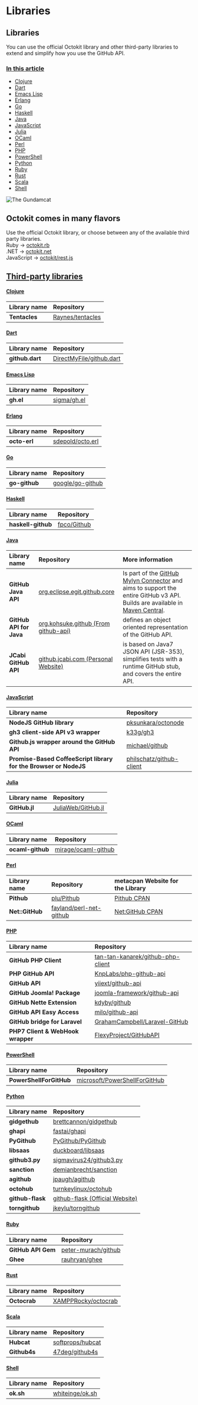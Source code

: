 # Libraries



## Libraries

You can use the official Octokit library and other third-party libraries to extend and simplify how you use the GitHub API.

### [In this article](https://docs.github.com/en/rest/overview/libraries#in-this-article) <a id="in-this-article"></a>

* [Clojure](https://docs.github.com/en/rest/overview/libraries#clojure)
* [Dart](https://docs.github.com/en/rest/overview/libraries#dart)
* [Emacs Lisp](https://docs.github.com/en/rest/overview/libraries#emacs-lisp)
* [Erlang](https://docs.github.com/en/rest/overview/libraries#erlang)
* [Go](https://docs.github.com/en/rest/overview/libraries#go)
* [Haskell](https://docs.github.com/en/rest/overview/libraries#haskell)
* [Java](https://docs.github.com/en/rest/overview/libraries#java)
* [JavaScript](https://docs.github.com/en/rest/overview/libraries#javascript)
* [Julia](https://docs.github.com/en/rest/overview/libraries#julia)
* [OCaml](https://docs.github.com/en/rest/overview/libraries#ocaml)
* [Perl](https://docs.github.com/en/rest/overview/libraries#perl)
* [PHP](https://docs.github.com/en/rest/overview/libraries#php)
* [PowerShell](https://docs.github.com/en/rest/overview/libraries#powershell)
* [Python](https://docs.github.com/en/rest/overview/libraries#python)
* [Ruby](https://docs.github.com/en/rest/overview/libraries#ruby)
* [Rust](https://docs.github.com/en/rest/overview/libraries#rust)
* [Scala](https://docs.github.com/en/rest/overview/libraries#scala)
* [Shell](https://docs.github.com/en/rest/overview/libraries#shell)

![The Gundamcat](https://docs.github.com/assets/images/gundamcat.png)

## Octokit comes in many flavors

Use the official Octokit library, or choose between any of the available third party libraries.  
Ruby → [octokit.rb](https://github.com/octokit/octokit.rb)  
.NET → [octokit.net](https://github.com/octokit/octokit.net)  
JavaScript → [octokit/rest.js](https://github.com/octokit/rest.js)  


## [Third-party libraries](https://docs.github.com/en/rest/overview/libraries#third-party-libraries) <a id="third-party-libraries"></a>

#### [Clojure](https://docs.github.com/en/rest/overview/libraries#clojure) <a id="clojure"></a>

| Library name | Repository |
| :--- | :--- |
| **Tentacles** | [Raynes/tentacles](https://github.com/Raynes/tentacles) |

#### [Dart](https://docs.github.com/en/rest/overview/libraries#dart) <a id="dart"></a>

| Library name | Repository |
| :--- | :--- |
| **github.dart** | [DirectMyFile/github.dart](https://github.com/DirectMyFile/github.dart) |

#### [Emacs Lisp](https://docs.github.com/en/rest/overview/libraries#emacs-lisp) <a id="emacs-lisp"></a>

| Library name | Repository |
| :--- | :--- |
| **gh.el** | [sigma/gh.el](https://github.com/sigma/gh.el) |

#### [Erlang](https://docs.github.com/en/rest/overview/libraries#erlang) <a id="erlang"></a>

| Library name | Repository |
| :--- | :--- |
| **octo-erl** | [sdepold/octo.erl](https://github.com/sdepold/octo.erl) |

#### [Go](https://docs.github.com/en/rest/overview/libraries#go) <a id="go"></a>

| Library name | Repository |
| :--- | :--- |
| **go-github** | [google/go-github](https://github.com/google/go-github) |

#### [Haskell](https://docs.github.com/en/rest/overview/libraries#haskell) <a id="haskell"></a>

| Library name | Repository |
| :--- | :--- |
| **haskell-github** | [fpco/Github](https://github.com/fpco/GitHub) |

#### [Java](https://docs.github.com/en/rest/overview/libraries#java) <a id="java"></a>

| Library name | Repository | More information |
| :--- | :--- | :--- |
| **GitHub Java API** | [org.eclipse.egit.github.core](https://github.com/eclipse/egit-github/tree/master/org.eclipse.egit.github.core) | Is part of the [GitHub Mylyn Connector](https://github.com/eclipse/egit-github) and aims to support the entire GitHub v3 API. Builds are available in [Maven Central](http://search.maven.org/#search%7Cga%7C1%7Ca%3A%22org.eclipse.egit.github.core%22). |
| **GitHub API for Java** | [org.kohsuke.github \(From github-api\)](http://github-api.kohsuke.org/) | defines an object oriented representation of the GitHub API. |
| **JCabi GitHub API** | [github.jcabi.com \(Personal Website\)](http://github.jcabi.com/) | is based on Java7 JSON API \(JSR-353\), simplifies tests with a runtime GitHub stub, and covers the entire API. |

#### [JavaScript](https://docs.github.com/en/rest/overview/libraries#javascript) <a id="javascript"></a>

| Library name | Repository |
| :--- | :--- |
| **NodeJS GitHub library** | [pksunkara/octonode](https://github.com/pksunkara/octonode) |
| **gh3 client-side API v3 wrapper** | [k33g/gh3](https://github.com/k33g/gh3) |
| **Github.js wrapper around the GitHub API** | [michael/github](https://github.com/michael/github) |
| **Promise-Based CoffeeScript library for the Browser or NodeJS** | [philschatz/github-client](https://github.com/philschatz/github-client) |

#### [Julia](https://docs.github.com/en/rest/overview/libraries#julia) <a id="julia"></a>

| Library name | Repository |
| :--- | :--- |
| **GitHub.jl** | [JuliaWeb/GitHub.jl](https://github.com/JuliaWeb/GitHub.jl) |

#### [OCaml](https://docs.github.com/en/rest/overview/libraries#ocaml) <a id="ocaml"></a>

| Library name | Repository |
| :--- | :--- |
| **ocaml-github** | [mirage/ocaml-github](https://github.com/mirage/ocaml-github) |

#### [Perl](https://docs.github.com/en/rest/overview/libraries#perl) <a id="perl"></a>

| Library name | Repository | metacpan Website for the Library |
| :--- | :--- | :--- |
| **Pithub** | [plu/Pithub](https://github.com/plu/Pithub) | [Pithub CPAN](http://metacpan.org/module/Pithub) |
| **Net::GitHub** | [fayland/perl-net-github](https://github.com/fayland/perl-net-github) | [Net:GitHub CPAN](https://metacpan.org/pod/Net::GitHub) |

#### [PHP](https://docs.github.com/en/rest/overview/libraries#php) <a id="php"></a>

| Library name | Repository |
| :--- | :--- |
| **GitHub PHP Client** | [tan-tan-kanarek/github-php-client](https://github.com/tan-tan-kanarek/github-php-client) |
| **PHP GitHub API** | [KnpLabs/php-github-api](https://github.com/KnpLabs/php-github-api) |
| **GitHub API** | [yiiext/github-api](https://github.com/yiiext/github-api) |
| **GitHub Joomla! Package** | [joomla-framework/github-api](https://github.com/joomla-framework/github-api) |
| **GitHub Nette Extension** | [kdyby/github](https://github.com/kdyby/github) |
| **GitHub API Easy Access** | [milo/github-api](https://github.com/milo/github-api) |
| **GitHub bridge for Laravel** | [GrahamCampbell/Laravel-GitHub](https://github.com/GrahamCampbell/Laravel-GitHub) |
| **PHP7 Client & WebHook wrapper** | [FlexyProject/GitHubAPI](https://github.com/FlexyProject/GitHubAPI) |

#### [PowerShell](https://docs.github.com/en/rest/overview/libraries#powershell) <a id="powershell"></a>

| Library name | Repository |
| :--- | :--- |
| **PowerShellForGitHub** | [microsoft/PowerShellForGitHub](https://github.com/microsoft/PowerShellForGitHub) |

#### [Python](https://docs.github.com/en/rest/overview/libraries#python) <a id="python"></a>

| Library name | Repository |
| :--- | :--- |
| **gidgethub** | [brettcannon/gidgethub](https://github.com/brettcannon/gidgethub) |
| **ghapi** | [fastai/ghapi](https://github.com/fastai/ghapi) |
| **PyGithub** | [PyGithub/PyGithub](https://github.com/PyGithub/PyGithub) |
| **libsaas** | [duckboard/libsaas](https://github.com/ducksboard/libsaas) |
| **github3.py** | [sigmavirus24/github3.py](https://github.com/sigmavirus24/github3.py) |
| **sanction** | [demianbrecht/sanction](https://github.com/demianbrecht/sanction) |
| **agithub** | [jpaugh/agithub](https://github.com/jpaugh/agithub) |
| **octohub** | [turnkeylinux/octohub](https://github.com/turnkeylinux/octohub) |
| **github-flask** | [github-flask \(Official Website\)](http://github-flask.readthedocs.org/) |
| **torngithub** | [jkeylu/torngithub](https://github.com/jkeylu/torngithub) |

#### [Ruby](https://docs.github.com/en/rest/overview/libraries#ruby) <a id="ruby"></a>

| Library name | Repository |
| :--- | :--- |
| **GitHub API Gem** | [peter-murach/github](https://github.com/peter-murach/github) |
| **Ghee** | [rauhryan/ghee](https://github.com/rauhryan/ghee) |

#### [Rust](https://docs.github.com/en/rest/overview/libraries#rust) <a id="rust"></a>

| Library name | Repository |
| :--- | :--- |
| **Octocrab** | [XAMPPRocky/octocrab](https://github.com/XAMPPRocky/octocrab) |

#### [Scala](https://docs.github.com/en/rest/overview/libraries#scala) <a id="scala"></a>

| Library name | Repository |
| :--- | :--- |
| **Hubcat** | [softprops/hubcat](https://github.com/softprops/hubcat) |
| **Github4s** | [47deg/github4s](https://github.com/47deg/github4s) |

#### [Shell](https://docs.github.com/en/rest/overview/libraries#shell) <a id="shell"></a>

| Library name | Repository |
| :--- | :--- |
| **ok.sh** | [whiteinge/ok.sh](https://github.com/whiteinge/ok.sh) |

